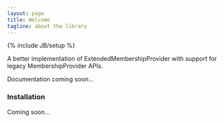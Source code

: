 ```yaml
---
layout: page
title: Welcome
tagline: about the library
---
```

{% include JB/setup %}

A better implementation of ExtendedMembershipProvider with support for legacy MembershipProvider APIs.

Documentation coming soon...

### Installation

Coming soon...

	